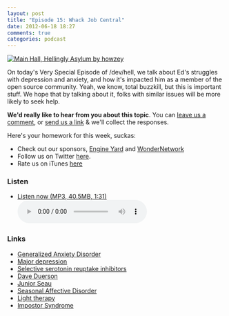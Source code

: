 ```yaml
---
layout: post
title: "Episode 15: Whack Job Central"
date: 2012-06-18 18:27
comments: true
categories: podcast
---
```


[![Main Hall, Hellingly Asylum by howzey](http://farm3.staticflickr.com/2304/2877005462_d644dd3129_z.jpg)](http://www.flickr.com/photos/howzey/2877005462/in/pool-78415508@N00/ "Main Hall, Hellingly Asylum by howzey")

On today's Very Special Episode of /dev/hell, we talk about Ed's struggles with depression and anxiety, and how it's impacted him as a member of the open source community. Yeah, we know, total buzzkill, but this is important stuff. We hope that by talking about it, folks with similar issues will be more likely to seek help.

**We'd really like to hear from you about this topic**. You can [leave us a comment](/post/2012-06-18/whack-job-central/#disqus_thread), or [send us a link](mailto:devhell@funkatron.com) & we'll collect the responses.

Here's your homework for this week, suckas:

* Check out our sponsors, [Engine Yard](http://www.engineyard.com/) and [WonderNetwork](https://wondernetwork.com/)
* Follow us on Twitter [here](https://twitter.com/dev_hell).
* Rate us on iTunes [here](http://itunes.apple.com/us/podcast/dev-hell/id489840699)

### Listen

* <a href="http://devhell.s3.amazonaws.com/ep15-64mono.mp3" rel="enclosure">Listen now (MP3, 40.5MB, 1:31)</a>    
	<audio controls src="http://devhell.s3.amazonaws.com/ep15-64mono.mp3">

### Links

* [Generalized Anxiety Disorder](http://www.ncbi.nlm.nih.gov/pubmedhealth/PMH0001915/)
* [Major depression](http://www.ncbi.nlm.nih.gov/pubmedhealth/PMH0001941/)
* [Selective serotonin reuptake inhibitors](http://www.mayoclinic.com/print/ssris/MH00066/)
* [Dave Duerson](http://en.wikipedia.org/wiki/Dave_Duerson)
* [Junior Seau](http://en.wikipedia.org/wiki/Junior_Seau)
* [Seasonal Affective Disorder](http://en.wikipedia.org/wiki/Seasonal_affective_disorder)
* [Light therapy](http://en.wikipedia.org/wiki/Light_therapy)
* [Impostor Syndrome](http://www.counseling.caltech.edu/InfoandResources/Impostor)

